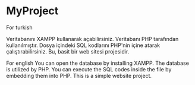 # MyProject
For turkish

Veritabanını XAMPP kullanarak açabilirsiniz. Veritabanı PHP tarafından kullanılmıştır. Dosya içindeki SQL kodlarını PHP'nin içine atarak çalıştırabilirsiniz. Bu, basit bir web sitesi projesidir.

For english
You can open the database by installing XAMPP. The database is utilized by PHP. You can execute the SQL codes inside the file by embedding them into PHP. This is a simple website project.
